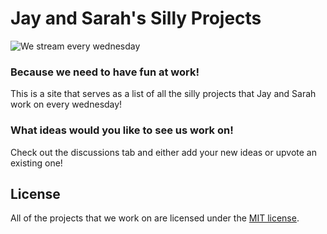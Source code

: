 # Jay and Sarah's Silly Projects
![We stream every wednesday](https://img.shields.io/endpoint?url=https://jmsk-badgeio-days-until.azurewebsites.net/api/badgedaysuntil)
### Because we need to have fun at work!

This is a site that serves as a list of all the silly projects that Jay and Sarah work on every wednesday!

### What ideas would you like to see us work on! 

Check out the discussions tab and either add your new ideas or upvote an existing one!

## License

All of the projects that we work on are licensed under the [MIT license](LICENSE).